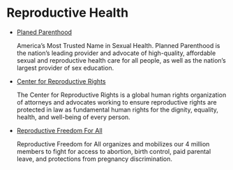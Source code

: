 # Reproductive Health
- [Planed Parenthood](https://www.plannedparenthood.org/)

  America’s Most Trusted Name in Sexual Health. Planned Parenthood is the nation’s leading provider and advocate of high-quality, affordable sexual and reproductive health care for all people, as well as the nation’s largest provider of sex education.

- [Center for Reproductive Rights](https://reproductiverights.org/)

  The Center for Reproductive Rights is a global human rights organization of attorneys and advocates working to ensure reproductive rights are protected in law as fundamental human rights for the dignity, equality, health, and well-being of every person.

- [Reproductive Freedom For All](https://reproductivefreedomforall.org/)

  Reproductive Freedom for All organizes and mobilizes our 4 million members to fight for access to abortion, birth control, paid parental leave, and protections from pregnancy discrimination.